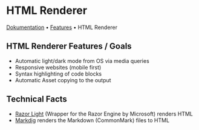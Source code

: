 # HTML Renderer

[Dokumentation](../../README.md) • [Features](../README.md) • HTML Renderer

## HTML Renderer Features / Goals

- Automatic light/dark mode from OS via media queries
- Responsive websites (mobile first)
- Syntax highlighting of code blocks
- Automatic Asset copying to the output
 
## Technical Facts

- [Razor Light](https://github.com/toddams/RazorLight) (Wrapper for the Razor Engine by Microsoft) renders HTML
- [Markdig](https://github.com/xoofx/markdig) renders the Markdown (CommonMark) files to HTML